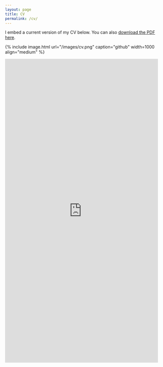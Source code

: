 ```yaml
---
layout: page
title: CV
permalink: /cv/
---
```


I embed a current version of my CV below. You can also [download the PDF here](/docs/YanHong_CV.pdf).

{% include image.html url="/images/cv.png" caption="github" width=1000 align="medium" %}


<iframe src="https://github.com/hy2628982280/hy2628982280.github.io/tree/master/docs/YanHong_CV.pdf" class="gde-frame" style="height: 1000px; width: 100%; border: none;" scrolling="yes"></iframe>

<!-- {% include embedpdf.html code="f5p4nwg73ruxbho/svm-cv.pdf" width=100 height=800 %} -->
